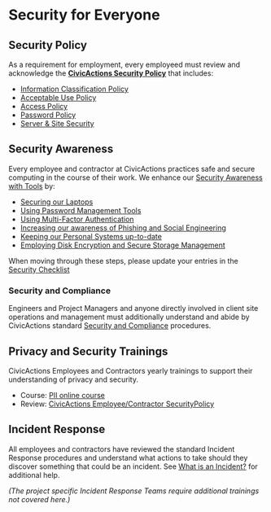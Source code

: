 # Security for Everyone

## Security Policy

As a requirement for employment, every employeed must review and acknowledge the [**CivicActions Security Policy**](../../03-policies/security.md) that includes:

* [Information Classification Policy](../../03-policies/security.md#information-classification-policy)
* [Acceptable Use Policy](../../03-policies/security.md#acceptable-use-policy)
* [Access Policy](../../03-policies/security.md#access-policy)
* [Password Policy](../../03-policies/security.md#password-policy)
* [Server &amp; Site Security](../../03-policies/security.md#server--site-security)

<!-- TODO: include link to Judy and/or digital document signing -->

## Security Awareness

Every employee and contractor at CivicActions practices safe and secure computing in the course of their work. We enhance our [Security Awareness with Tools](../../09-security/awareness.md) by:

* [Securing our Laptops](../../09-security/awareness.md#securing-your-laptop)
* [Using Password Management Tools](../../09-security/awareness.md#password-management-tools)
* [Using Multi-Factor Authentication](../../09-security/awareness.md#tfa)
* [Increasing our awareness of Phishing and Social Engineering](../../09-security/awareness.md#phishing-and-social-engineering)
* [Keeping our Personal Systems up-to-date](../../09-security/awareness.md#keep-your-systems-up-to-date)
* [Employing Disk Encryption and Secure Storage Management](../../09-security/awareness.md#disk-encryption-and-storage-management)

When moving through these steps, please update your entries in the [Security Checklist](https://docs.google.com/a/civicactions.net/spreadsheets/d/1t_LgXdkCNRzr5p36CV-cdzL8kJmUq_mHlsHWtMLm-Qg/edit?usp=sharing)

<!-- TODO: switch to internal Drupal security certificate management HR app -->

### Security and Compliance

Engineers and Project Managers and anyone directly involved in client site operations and management must additionally understand and abide by CivicActions standard [Security and Compliance](../../05-engineering/security-compliance.md) procedures.

## Privacy and Security Trainings

CivicActions Employees and Contractors yearly trainings to support their understanding of privacy and security.

* Course: [PII online course](http://cdsetrain.dtic.mil/piiv2/index.htm)
* Review: [CivicActions Employee/Contractor SecurityPolicy](../03-policies/security.md)

## Incident Response

All employees and contractors have reviewed the standard Incident Response procedures and understand what actions to take should they discover something that could be an incident. See [What is an Incident?](../../09-security/incidents.md) for additional help.

*(The project specific Incident Response Teams require additional trainings not covered here.)*
